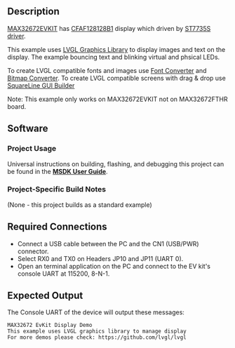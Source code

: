 ## Description

[MAX32672EVKIT](https://www.analog.com/en/design-center/evaluation-hardware-and-software/evaluation-boards-kits/max32672evkit.html) has [CFAF128128B1](https://www.crystalfontz.com/product/cfaf128128b10145t-128x128-graphic-tft-spi) display 
which driven by [ST7735S driver](https://www.crystalfontz.com/controllers/Sitronix/ST7735S/).

This example uses [LVGL Graphics Library](https://lvgl.io/) to display images and text on the display.
The example bouncing text and blinking virtual and phsical LEDs.

To create LVGL compatible fonts and images use [Font Converter](https://lvgl.io/tools/fontconverter) and [Bitmap Converter](https://lvgl.io/tools/imageconverter).
To create LVGL compatible screens with drag & drop use [SquareLine GUI Builder](https://squareline.io/)

Note: This example only works on MAX32672EVKIT not on MAX32672FTHR board.



## Software

### Project Usage

Universal instructions on building, flashing, and debugging this project can be found in the **[MSDK User Guide](https://analog-devices-msdk.github.io/msdk/USERGUIDE/)**.

### Project-Specific Build Notes

(None - this project builds as a standard example)

## Required Connections

-   Connect a USB cable between the PC and the CN1 (USB/PWR) connector.
-   Select RX0 and TX0 on Headers JP10 and JP11 (UART 0).
-   Open an terminal application on the PC and connect to the EV kit's console UART at 115200, 8-N-1.

## Expected Output

The Console UART of the device will output these messages:

```
MAX32672 EvKit Display Demo
This example uses LVGL graphics library to manage display
For more demos please check: https://github.com/lvgl/lvgl
```
